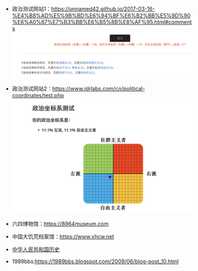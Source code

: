 + 政治测试网站1：<https://unnamed42.github.io/2017-03-16-%E4%B8%AD%E5%9B%BD%E6%94%BF%E6%B2%BB%E5%9D%90%E6%A0%87%E7%B3%BB%E6%B5%8B%E8%AF%95.html#comments>
![](photos/中国政治坐标系测试1.png)

+ 政治测试网站2：<https://www.idrlabs.com/cn/political-coordinates/test.php>
![](photos/政治坐标系测试2.png)

+ 六四博物馆：https://8964museum.com
+ 中国大饥荒档案馆：https://www.yhcw.net
+ [中华人民共和国历史](https://zh.wikipedia.org/zh-cn/%E4%B8%AD%E5%8D%8E%E4%BA%BA%E6%B0%91%E5%85%B1%E5%92%8C%E5%9B%BD%E5%8E%86%E5%8F%B2)
+ 1989bbs:<https://1989bbs.blogspot.com/2009/06/blog-post_10.html>

